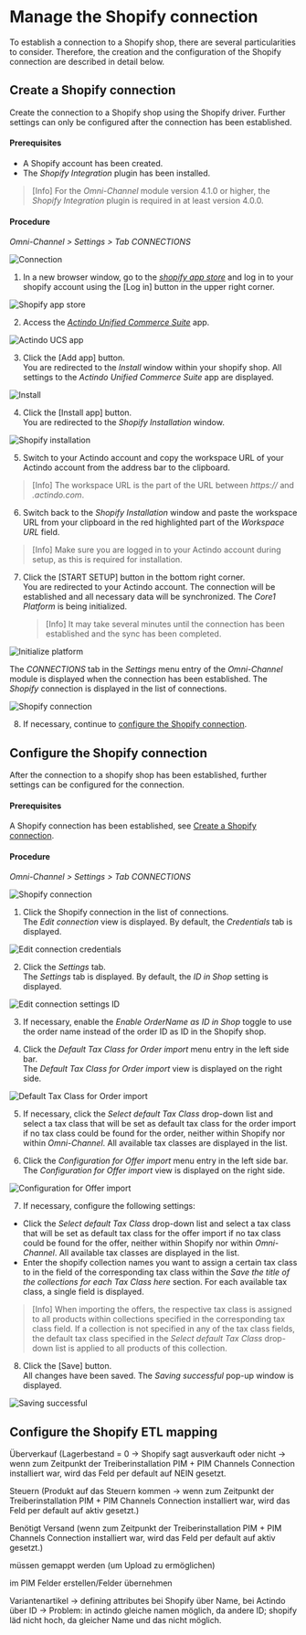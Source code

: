 # Manage the Shopify connection

To establish a connection to a Shopify shop, there are several particularities to consider. Therefore, the creation and the configuration of the Shopify connection are described in detail below.


## Create a Shopify connection

Create the connection to a Shopify shop using the Shopify driver. Further settings can only be configured after the connection has been established.

#### Prerequisites

- A Shopify account has been created.
- The *Shopify Integration* plugin has been installed.

> [Info] For the *Omni-Channel* module version 4.1.0 or higher, the *Shopify Integration* plugin is required in at least version 4.0.0.

#### Procedure

*Omni-Channel > Settings > Tab CONNECTIONS*

![Connection](../../Assets/Screenshots/Channels/Settings/Connections/Connection.png "[Connection]")

1. In a new browser window, go to the [*shopify app store*](https://apps.shopify.com/) and log in to your shopify account using the [Log in] button in the upper right corner.

  ![Shopify app store](../../Assets/Screenshots/Channels/Settings/Connections/Shopify/AppStore.png "[Shopify app store]")

2. Access the [*Actindo Unified Commerce Suite*](https://apps.shopify.com/core1connection?search_id=dab95422-519a-4bf5-964c-fcad278fa4cc&surface_detail=Actindo&surface_inter_position=1&surface_intra_position=3&surface_type=search) app.

  ![Actindo UCS app](../../Assets/Screenshots/Channels/Settings/Connections/Shopify/ActindoUCS.png "[Actindo UCS app]")

3. Click the [Add app] button.   
  You are redirected to the *Install* window within your shopify shop. All settings to the *Actindo Unified Commerce Suite* app are displayed.

  ![Install](../../Assets/Screenshots/Channels/Settings/Connections/Shopify/Install.png "[Install]")

4. Click the [Install app] button.   
  You are redirected to the *Shopify Installation* window.

  ![Shopify installation](../../Assets/Screenshots/Channels/Settings/Connections/Shopify/ShopifyInstallation.png "[Shopify installation]")

5. Switch to your Actindo account and copy the workspace URL of your Actindo account from the address bar to the clipboard.

  > [Info] The workspace URL is the part of the URL between *https://* and *.actindo.com*.

6. Switch back to the *Shopify Installation* window and paste the workspace URL from your clipboard in the red highlighted part of the *Workspace URL* field.

  > [Info] Make sure you are logged in to your Actindo account during setup, as this is required for installation.

7. Click the [START SETUP] button in the bottom right corner.   
  You are redirected to your Actindo account. The connection will be established and all necessary data will be synchronized. The *Core1 Platform* is being initialized.

    > [Info] It may take several minutes until the connection has been established and the sync has been completed.

  ![Initialize platform](../../Assets/Screenshots/Channels/Settings/Connections/InitializeCore1.png "[Initialize platform]")

  The *CONNECTIONS* tab in the *Settings* menu entry of the *Omni-Channel* module is displayed when the connection has been established. The *Shopify* connection is displayed in the list of connections.

  ![Shopify connection](../../Assets/Screenshots/Channels/Settings/Connections/Shopify/Connection.png "[Shopify connection]")

8. If necessary, continue to [configure the Shopify connection](#configure-the-shopify-connection).



## Configure the Shopify connection   

After the connection to a shopify shop has been established, further settings can be configured for the connection.

#### Prerequisites

A Shopify connection has been established, see [Create a Shopify connection](#create-a-shopify-connection).

#### Procedure

*Omni-Channel > Settings > Tab CONNECTIONS*

![Shopify connection](../../Assets/Screenshots/Channels/Settings/Connections/Shopify/Connection.png "[Shopify connection]")

1. Click the Shopify connection in the list of connections.   
  The *Edit connection* view is displayed. By default, the *Credentials* tab is displayed.

  ![Edit connection credentials](../../Assets/Screenshots/Channels/Settings/Connections/Shopify/EditConnectionCredentials.png "[Edit connection credentials]")

2. Click the *Settings* tab.   
  The *Settings* tab is displayed. By default, the *ID in Shop* setting is displayed.

  ![Edit connection settings ID](../../Assets/Screenshots/Channels/Settings/Connections/Shopify/EditConnectionSettings_ID.png "[Edit connection settings ID]")

3. If necessary, enable the *Enable OrderName as ID in Shop* toggle to use the order name instead of the order ID as ID in the Shopify shop.

4. Click the *Default Tax Class for Order import* menu entry in the left side bar.   
  The *Default Tax Class for Order import* view is displayed on the right side.

  ![Default Tax Class for Order import](../../Assets/Screenshots/Channels/Settings/Connections/Shopify/EditConnectionSettings_TaxClassImport.png "[Default Tax Class for Order import]")

5. If necessary, click the *Select default Tax Class* drop-down list and select a tax class that will be set as default tax class for the order import if no tax class could be found for the order, neither within Shopify nor within *Omni-Channel*. All available tax classes are displayed in the list.  

6. Click the *Configuration for Offer import* menu entry in the left side bar.   
  The *Configuration for Offer import* view is displayed on the right side.

  ![Configuration for Offer import](../../Assets/Screenshots/Channels/Settings/Connections/Shopify/EditConnectionSettings_ConfigurationImport.png "[Configuration for Offer import]")

7. If necessary, configure the following settings:
  + Click the *Select default Tax Class* drop-down list and select a tax class that will be set as default tax class for the offer import if no tax class could be found for the offer, neither within Shopify nor within *Omni-Channel*. All available tax classes are displayed in the list.  
  + Enter the shopify collection names you want to assign a certain tax class to in the field of the corresponding tax class within the *Save the title of the collections for each Tax Class here* section. For each available tax class, a single field is displayed.   

  > [Info] When importing the offers, the respective tax class is assigned to all products within collections specified in the corresponding tax class field. If a collection is not specified in any of the tax class fields, the default tax class specified in the *Select default Tax Class* drop-down list is applied to all products of this collection.

8. Click the [Save] button.   
  All changes have been saved. The *Saving successful* pop-up window is displayed.

  ![Saving successful](../../Assets/Screenshots/Channels/Settings/Connections/SavingSuccessful.png "[Saving successful]")


## Configure the Shopify ETL mapping

Überverkauf (Lagerbestand = 0 -> Shopify sagt ausverkauft oder nicht -> wenn zum Zeitpunkt der Treiberinstallation PIM + PIM Channels Connection installiert war, wird das Feld per default auf NEIN gesetzt.  

Steuern (Produkt auf das Steuern kommen -> wenn zum Zeitpunkt der Treiberinstallation PIM + PIM Channels Connection installiert war, wird das Feld per default auf aktiv gesetzt.)

Benötigt Versand (wenn zum Zeitpunkt der Treiberinstallation PIM + PIM Channels Connection installiert war, wird das Feld per default auf aktiv gesetzt.)

müssen gemappt werden (um Upload zu ermöglichen)

im PIM Felder erstellen/Felder übernehmen

Variantenartikel -> defining attributes bei Shopify über Name, bei Actindo über ID -> Problem: in actindo gleiche namen möglich, da andere ID; shopify läd nicht hoch, da gleicher Name und das nicht möglich.
